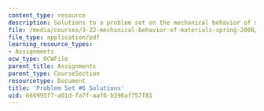 ```yaml
---
content_type: resource
description: Solutions to a problem set on the mechanical behavior of materials.
file: /media/courses/3-22-mechanical-behavior-of-materials-spring-2008/666995f7a01dfa7faaf6b396af757f81_sol6.pdf
file_type: application/pdf
learning_resource_types:
- Assignments
ocw_type: OCWFile
parent_title: Assignments
parent_type: CourseSection
resourcetype: Document
title: 'Problem Set #6 Solutions'
uid: 666995f7-a01d-fa7f-aaf6-b396af757f81
---
```

